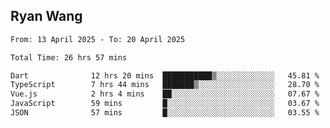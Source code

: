 ## Ryan Wang

<!--START_SECTION:waka-->

```txt
From: 13 April 2025 - To: 20 April 2025

Total Time: 26 hrs 57 mins

Dart              12 hrs 20 mins  ███████████▒░░░░░░░░░░░░░   45.81 %
TypeScript        7 hrs 44 mins   ███████▒░░░░░░░░░░░░░░░░░   28.70 %
Vue.js            2 hrs 4 mins    ██░░░░░░░░░░░░░░░░░░░░░░░   07.67 %
JavaScript        59 mins         █░░░░░░░░░░░░░░░░░░░░░░░░   03.67 %
JSON              57 mins         █░░░░░░░░░░░░░░░░░░░░░░░░   03.55 %
```

<!--END_SECTION:waka-->
